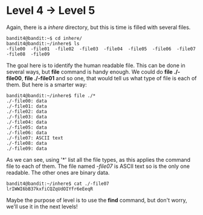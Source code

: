 # Level 4 -> Level 5

Again, there is a *inhere* directory, but this is time is filled with several files.

```console
bandit4@bandit:~$ cd inhere/
bandit4@bandit:~/inhere$ ls
-file00  -file01  -file02  -file03  -file04  -file05  -file06  -file07  -file08  -file09
```

The goal here is to identify the human readable file. This can be done in several ways, but **file** command is handy enough. We could do **file ./-file00**,
**file ./-file01** and so one, that would tell us what type of file is each of them. But here is a smarter way:

```console
bandit4@bandit:~/inhere$ file ./*
./-file00: data
./-file01: data
./-file02: data
./-file03: data
./-file04: data
./-file05: data
./-file06: data
./-file07: ASCII text
./-file08: data
./-file09: data
```
As we can see, using '\*' list all the file types, as this applies the command file to each of them. The file named *-file07* is ASCII text so is the only one readable.
The other ones are binary data.

```console
bandit4@bandit:~/inhere$ cat ./-file07
lrIWWI6bB37kxfiCQZqUdOIYfr6eEeqR
```

Maybe the purpose of level is to use the **find** command, but don't worry, we'll use it in the next levels!
